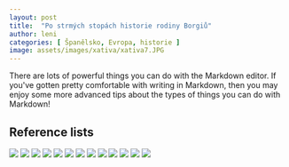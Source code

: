 ```yaml
---
layout: post
title:  "Po strmých stopách historie rodiny Borgiů"
author: leni
categories: [ Španělsko, Evropa, historie ]
image: assets/images/xativa/xativa7.JPG
---
```

There are lots of powerful things you can do with the Markdown editor. If you've gotten pretty comfortable with writing in Markdown, then you may enjoy some more advanced tips about the types of things you can do with Markdown!

## Reference lists
<img src="/assets/xativa/xativa1.jpg">
<img src="/assets/xativa/xativa2.jpg">
<img src="/assets/xativa/xativa3.jpg">
<img src="/assets/xativa/xativa4.jpg">
<img src="/assets/xativa/xativa5.jpg">
<img src="/assets/xativa/xativa6.jpg">
<img src="/assets/xativa/xativa1.jpg">
<img src="/assets/xativa/xativa8.jpg">
<img src="/assets/xativa/xativa9.jpg">
<img src="/assets/xativa/xativa10.jpg">
<img src="/assets/xativa/xativa11.jpg">
<img src="/assets/xativa/xativa12.jpg">
<img src="/assets/xativa/xativa13.jpg">
